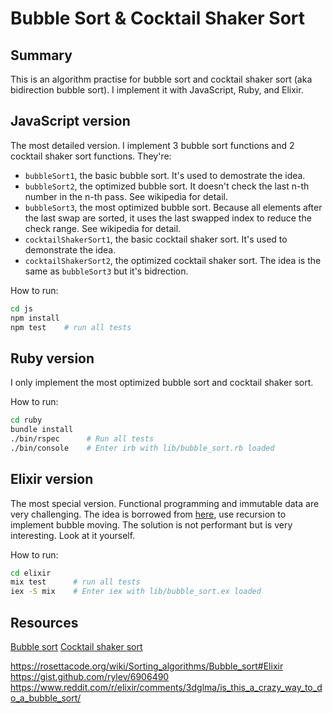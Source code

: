 # Bubble Sort & Cocktail Shaker Sort


## Summary

This is an algorithm practise for bubble sort and cocktail shaker sort (aka bidirection bubble sort). I implement it with JavaScript, Ruby, and Elixir.


## JavaScript version

The most detailed version. I implement 3 bubble sort functions and 2 cocktail shaker sort functions. They're:

- `bubbleSort1`, the basic bubble sort. It's used to demostrate the idea.
- `bubbleSort2`, the optimized bubble sort. It doesn't check the last n-th number in the n-th pass. See wikipedia for detail.
- `bubbleSort3`, the most optimized bubble sort. Because all elements after the last swap are sorted, it uses the last swapped index to reduce the check range. See wikipedia for detail.
- `cocktailShakerSort1`, the basic cocktail shaker sort. It's used to demonstrate the idea.
- `cocktailShakerSort2`, the optimized cocktail shaker sort. The idea is the same as `bubbleSort3` but it's bidrection.

How to run:

```bash
cd js
npm install
npm test    # run all tests
```


## Ruby version

I only implement the most optimized bubble sort and cocktail shaker sort.

How to run:

```bash
cd ruby
bundle install
./bin/rspec      # Run all tests
./bin/console    # Enter irb with lib/bubble_sort.rb loaded
```


## Elixir version

The most special version. Functional programming and immutable data are very challenging. The idea is borrowed from [here](https://rosettacode.org/wiki/Sorting_algorithms/Bubble_sort#Elixir), use recursion to implement bubble moving. The solution is not performant but is very interesting. Look at it yourself.

How to run:

```bash
cd elixir
mix test      # run all tests
iex -S mix    # Enter iex with lib/bubble_sort.ex loaded
```


## Resources

[Bubble sort](https://en.wikipedia.org/wiki/Bubble_sort)
[Cocktail shaker sort](https://en.wikipedia.org/wiki/Cocktail_shaker_sort)


https://rosettacode.org/wiki/Sorting_algorithms/Bubble_sort#Elixir
https://gist.github.com/rylev/6906490
https://www.reddit.com/r/elixir/comments/3dglma/is_this_a_crazy_way_to_do_a_bubble_sort/
